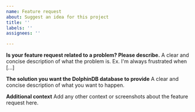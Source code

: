 ```yaml
---
name: Feature request
about: Suggest an idea for this project
title: ''
labels: ''
assignees: ''

---
```


**Is your feature request related to a problem? Please describe.**
A clear and concise description of what the problem is. Ex. I'm always frustrated when [...]

**The solution you want the DolphinDB database to provide**
A clear and concise description of what you want to happen.

**Additional context**
Add any other context or screenshots about the feature request here.
